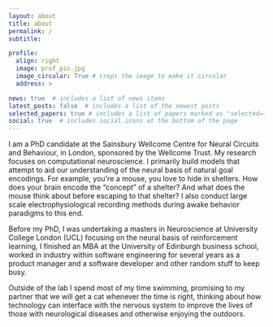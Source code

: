 ```yaml
---
layout: about
title: about
permalink: /
subtitle:

profile:
  align: right
  image: prof_pic.jpg
  image_circular: True # crops the image to make it circular
  address: >

news: true  # includes a list of news items
latest_posts: false  # includes a list of the newest posts
selected_papers: true # includes a list of papers marked as "selected={true}"
social: true  # includes social icons at the bottom of the page
---
```


I am a PhD candidate at the Sainsbury Wellcome Centre for Neural Circuits and Behaviour, in London, sponsored by the Wellcome Trust. My research focuses on computational neuroscience. I primarily build models that attempt to aid our understanding of the neural basis of natural goal encodings. For example, you're a mouse, you love to hide in shelters. How does your brain encode the “concept” of a shelter? And what does the mouse think about before escaping to that shelter? I also conduct large scale electrophysiological recording methods during awake behavior paradigms to this end.

Before my PhD, I was undertaking a masters in Neuroscience at University College London (UCL) focusing on the neural basis of reinforcement learning, I finished an MBA at the University of Edinburgh business school, worked in industry within software engineering for several years as a product manager and a software developer and other random stuff to keep busy. 

Outside of the lab I spend most of my time swimming, promising to my partner that we will get a cat whenever the time is right, thinking about how technology can interface with the nervous system to improve the lives of those with neurological diseases and otherwise enjoying the outdoors.
